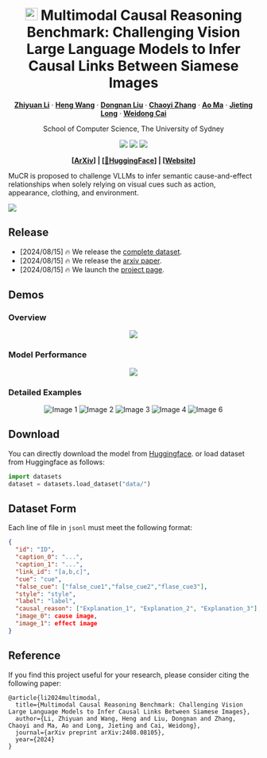 <p align="center">
<h1 align="center"> <img src="images/hobby.png" alt="PNG Image" width="25" height="25"> Multimodal Causal Reasoning Benchmark: Challenging Vision Large Language Models to Infer Causal Links Between Siamese Images</h1>
</p>

<div align="center">

[**Zhiyuan Li**](https://github.com/Zhiyuan-Li-John)<sup></sup> · [**Heng Wang**](https://scholar.google.com.au/citations?user=jPj4ViQAAAAJ&hl=en&oi=ao)<sup></sup> · [**Dongnan Liu**](https://scholar.google.com.au/citations?user=JZzb8XUAAAAJ&hl=en&oi=ao)<sup></sup> · [**Chaoyi Zhang**](https://scholar.google.com.au/citations?user=GSM6eT0AAAAJ&hl=en&oi=ao)<sup></sup> · [**Ao Ma**](https://) · [**Jieting Long**](https://) · [**Weidong Cai**](https://scholar.google.com.au/citations?user=N8qTc2AAAAAJ&hl=en&oi=ao)<sup></sup>

School of Computer Science, The University of Sydney

<a href='https://'><img src='https://img.shields.io/badge/Project-Page-green'></a>
<a href='https://arxiv.org/pdf/2408.08105'><img src='https://img.shields.io/badge/Arxiv-Paper-red'></a>
<a href='https://huggingface.co/datasets/Pinkygin/MuCR'><img src='https://img.shields.io/badge/%F0%9F%A4%97%20Hugging%20Face-Spaces-blue'></a>
</div>

<p align="center">
  	<b>
    [<a href="https://arxiv.org/abs/2408.08105">ArXiv</a>] | [<a href="https://huggingface.co/datasets/Pinkygin/MuCR">🤗HuggingFace</a>] | [<a href="https://">Website</a>]
    </b>
    <br />
</p>

MuCR is proposed to challenge VLLMs to infer semantic cause-and-effect relationships when solely relying on visual cues such as action, appearance, clothing, and environment.

<img src='images/picture3.png'>

## Release
- [2024/08/15] 🔥 We release the [complete dataset](https://huggingface.co/datasets/Pinkygin/MuCR).
- [2024/08/15] 🔥 We release the [arxiv paper](https://arxiv.org/abs/2408.08105).
- [2024/08/15] 🔥 We launch the [project page](https://).

## Demos

### Overview

<p align="center">
  <img src="images/Picture6.png">
</p>

### Model Performance

<p align="center">
  <img src="images/performance.png">
</p>

### Detailed Examples

<p align="center">
  <img src="images/human2.png" alt="Image 1" style="display: inline-block;">
  <img src="images/animal3.png" alt="Image 2" style="display: inline-block;">
  <img src="images/plant4.png" alt="Image 3" style="display: inline-block;">
  <img src="images/character5.png" alt="Image 4" style="display: inline-block;">
  <img src="images/mixture6.png" alt="Image 6" style="display: inline-block;">
</p>

## Download

You can directly download the model from [Huggingface](https://).
or load dataset from Huggingface as follows:
```python 
import datasets
dataset = datasets.load_dataset("data/")
```
## Dataset Form
Each line of file in `jsonl` must meet the following format:
```json
{
  "id": "ID",
  "caption_0": "...",
  "caption_1": "...",
  "link_id": "[a,b,c]",
  "cue": "cue",
  "false_cue": ["false_cue1","false_cue2","flase_cue3"],
  "style": "style",
  "label": "label",
  "causal_reason": ["Explanation_1", "Explanation_2", "Explanation_3"],
  "image_0": cause image,
  "image_1": effect image
}
```

## Reference
If you find this project useful for your research, please consider citing the following paper:

```
@article{li2024multimodal,
  title={Multimodal Causal Reasoning Benchmark: Challenging Vision Large Language Models to Infer Causal Links Between Siamese Images},
  author={Li, Zhiyuan and Wang, Heng and Liu, Dongnan and Zhang, Chaoyi and Ma, Ao and Long, Jieting and Cai, Weidong},
  journal={arXiv preprint arXiv:2408.08105},
  year={2024}
}
```
